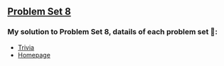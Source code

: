 ## [Problem Set 8](https://cs50.harvard.edu/x/2024/psets/8/)

### My solution to Problem Set 8, datails of each problem set 🔗:

- [Trivia](https://cs50.harvard.edu/x/2024/psets/8/trivia/)
- [Homepage](https://cs50.harvard.edu/x/2024/psets/8/homepage/)
